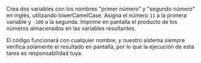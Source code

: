 
Crea dos variables con los nombres "primer número" y "segundo número" en inglés, utilizando lowerCamelCase. Asigna el número `11` a la primera variable y `-100` a la segunda. Imprime en pantalla el producto de los números almacenados en las variables resultantes.

El código funcionará con cualquier nombre, y nuestro sistema siempre verifica solamente el resultado en pantalla, por lo que la ejecución de esta tarea es responsabilidad tuya.

